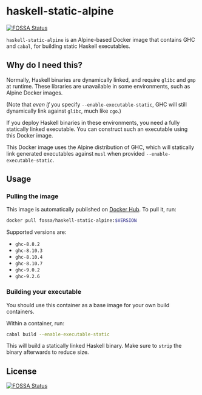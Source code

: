 # haskell-static-alpine
[![FOSSA Status](https://app.fossa.com/api/projects/git%2Bgithub.com%2Ffossas%2Fhaskell-static-alpine.svg?type=shield)](https://app.fossa.com/projects/git%2Bgithub.com%2Ffossas%2Fhaskell-static-alpine?ref=badge_shield)


`haskell-static-alpine` is an Alpine-based Docker image that contains GHC and `cabal`, for building static Haskell executables.

## Why do I need this?

Normally, Haskell binaries are dynamically linked, and require `glibc` and `gmp` at runtime. These libraries are unavailable in some environments, such as Alpine Docker images.

(Note that _even if_ you specify `--enable-executable-static`, GHC will still dynamically link against `glibc`, much like `cgo`.)

If you deploy Haskell binaries in these environments, you need a fully statically linked executable. You can construct such an executable using this Docker image.

This Docker image uses the Alpine distribution of GHC, which will statically link generated executables against `musl` when provided `--enable-executable-static`.

## Usage

### Pulling the image

This image is automatically published on [Docker Hub](https://hub.docker.com/r/fossa/haskell-static-alpine). To pull it, run:

```sh
docker pull fossa/haskell-static-alpine:$VERSION
```

Supported versions are:

- `ghc-8.8.2`
- `ghc-8.10.3`
- `ghc-8.10.4`
- `ghc-8.10.7`
- `ghc-9.0.2`
- `ghc-9.2.6`

### Building your executable

You should use this container as a base image for your own build containers.

Within a container, run:

```sh
cabal build --enable-executable-static
```

This will build a statically linked Haskell binary. Make sure to `strip` the binary afterwards to reduce size.


## License
[![FOSSA Status](https://app.fossa.com/api/projects/git%2Bgithub.com%2Ffossas%2Fhaskell-static-alpine.svg?type=large)](https://app.fossa.com/projects/git%2Bgithub.com%2Ffossas%2Fhaskell-static-alpine?ref=badge_large)
